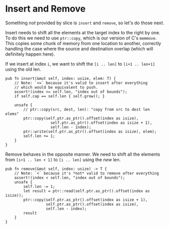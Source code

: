 # Insert and Remove

Something *not* provided by slice is `insert` and `remove`, so let's do those
next.

Insert needs to shift all the elements at the target index to the right by one.
To do this we need to use `ptr::copy`, which is our version of C's `memmove`.
This copies some chunk of memory from one location to another, correctly
handling the case where the source and destination overlap (which will
definitely happen here).

If we insert at index `i`, we want to shift the `[i .. len]` to `[i+1 .. len+1]`
using the old len.

```rust,ignore
pub fn insert(&mut self, index: usize, elem: T) {
    // Note: `<=` because it's valid to insert after everything
    // which would be equivalent to push.
    assert!(index <= self.len, "index out of bounds");
    if self.cap == self.len { self.grow(); }

    unsafe {
        // ptr::copy(src, dest, len): "copy from src to dest len elems"
        ptr::copy(self.ptr.as_ptr().offset(index as isize),
                    self.ptr.as_ptr().offset(index as isize + 1),
                    self.len - index);
        ptr::write(self.ptr.as_ptr().offset(index as isize), elem);
        self.len += 1;
    }
}
```

Remove behaves in the opposite manner. We need to shift all the elements from
`[i+1 .. len + 1]` to `[i .. len]` using the *new* len.

```rust,ignore
pub fn remove(&mut self, index: usize) -> T {
    // Note: `<` because it's *not* valid to remove after everything
    assert!(index < self.len, "index out of bounds");
    unsafe {
        self.len -= 1;
        let result = ptr::read(self.ptr.as_ptr().offset(index as isize));
        ptr::copy(self.ptr.as_ptr().offset(index as isize + 1),
                  self.ptr.as_ptr().offset(index as isize),
                  self.len - index);
        result
    }
}
```
